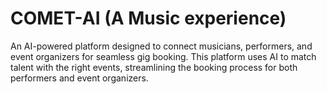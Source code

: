 # COMET-AI (A Music experience)
An AI-powered platform designed to connect musicians, performers, and event organizers for seamless gig booking. This platform uses AI to match talent with the right events, streamlining the booking process for both performers and event organizers.
